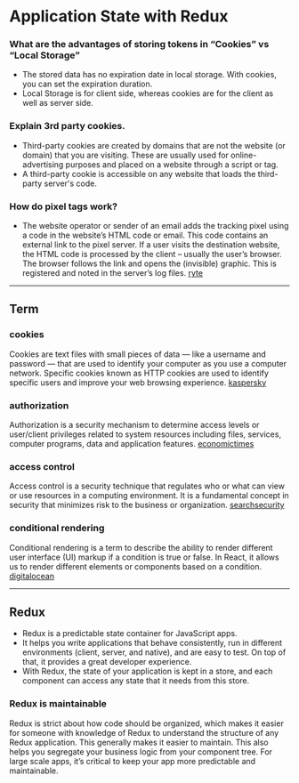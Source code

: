 # Application State with Redux

### What are the advantages of storing tokens in “Cookies” vs “Local Storage”
* The stored data has no expiration date in local storage. With cookies, you can set the expiration duration.
* Local Storage is for client side, whereas cookies are for the client as well as server side.
### Explain 3rd party cookies.
* Third-party cookies are created by domains that are not the website (or domain) that you are visiting. These are usually used for online-advertising purposes and placed on a website through a script or tag.
* A third-party cookie is accessible on any website that loads the third-party server's code.
### How do pixel tags work?
* The website operator or sender of an email adds the tracking pixel using a code in the website’s HTML code or email. This code contains an external link to the pixel server. If a user visits the destination website, the HTML code is processed by the client – usually the user’s browser. The browser follows the link and opens the (invisible) graphic. This is registered and noted in the server’s log files. [ryte](https://en.ryte.com/wiki/Tracking_Pixel)


<hr>


## Term
### cookies
Cookies are text files with small pieces of data — like a username and password — that are used to identify your computer as you use a computer network. Specific cookies known as HTTP cookies are used to identify specific users and improve your web browsing experience. [kaspersky](https://www.kaspersky.com/resource-center/definitions/cookies)
### authorization
Authorization is a security mechanism to determine access levels or user/client privileges related to system resources including files, services, computer programs, data and application features. [economictimes](https://economictimes.indiatimes.com/definition/authorization)
### access control
Access control is a security technique that regulates who or what can view or use resources in a computing environment. It is a fundamental concept in security that minimizes risk to the business or organization. [searchsecurity](https://searchsecurity.techtarget.com/definition/access-control#:~:text=Access%20control%20is%20a%20security,resources%20in%20a%20computing%20environment.&text=Physical%20access%20control%20limits%20access,networks%2C%20system%20files%20and%20data.)
### conditional rendering
Conditional rendering is a term to describe the ability to render different user interface (UI) markup if a condition is true or false. In React, it allows us to render different elements or components based on a condition. [digitalocean](https://www.digitalocean.com/community/tutorials/7-ways-to-implement-conditional-rendering-in-react-applications#:~:text=Conditional%20rendering%20is%20a%20term,external%20data%20from%20an%20API.)


<hr>


## Redux
* Redux is a predictable state container for JavaScript apps.
* It helps you write applications that behave consistently, run in different environments (client, server, and native), and are easy to test. On top of that, it provides a great developer experience.
* With Redux, the state of your application is kept in a store, and each component can access any state that it needs from this store.

### Redux is maintainable
Redux is strict about how code should be organized, which makes it easier for someone with knowledge of Redux to understand the structure of any Redux application. This generally makes it easier to maintain. This also helps you segregate your business logic from your component tree. For large scale apps, it’s critical to keep your app more predictable and maintainable.